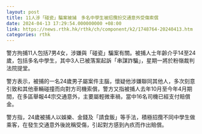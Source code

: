 ```yaml
---
layout: post
title: 11人涉「碰瓷」騙案被捕　多名中學生被招攬扮交通意外受傷索償
date: 2024-04-13 17:29:54.000000000 +08:00
link: https://news.rthk.hk/rthk/ch/component/k2/1748764-20240413.htm
categories: rthk
---
```


警方拘捕11人包括7男4女，涉嫌與「碰瓷」騙案有關。被捕人士年齡介乎14至24歲，包括多名中學生，其中3人已被落案起訴「串謀詐騙」，星期一將於粉嶺裁判法院提堂。

警方表示，被捕的一名24歲男子屬案件主腦，懷疑他涉嫌聯同其他人，多次刻意引致和其他車輛碰撞而向對方司機索償，警方又指被捕人去年10月至今年4月期間，在多區舉報44宗交通意外，主要屬輕微車禍，當中16名司機已經支付賠償金。

警方指，24歲被捕人以娛樂、金錢及「請食飯」等手法，積極招攬不同中學生做乘客，在發生交通意外後訛稱受傷，引起對方感到內疚而作出賠償。
